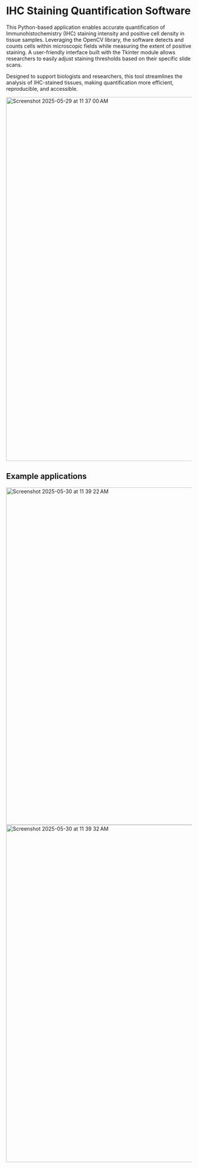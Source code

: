 # IHC Staining Quantification Software

This Python-based application enables accurate quantification of Immunohistochemistry (IHC) staining intensity and positive cell density in tissue samples. Leveraging the OpenCV library, the software detects and counts cells within microscopic fields while measuring the extent of positive staining. A user-friendly interface built with the Tkinter module allows researchers to easily adjust staining thresholds based on their specific slide scans.

Designed to support biologists and researchers, this tool streamlines the analysis of IHC-stained tissues, making quantification more efficient, reproducible, and accessible.

<img width="987" alt="Screenshot 2025-05-29 at 11 37 00 AM" src="https://github.com/user-attachments/assets/43b94db8-13d2-489a-b8de-c66db98af66c" />

## Example applications

<img width="915" alt="Screenshot 2025-05-30 at 11 39 22 AM" src="https://github.com/user-attachments/assets/443ed660-037b-4194-9c85-0b33dd51d076" />


<img width="915" alt="Screenshot 2025-05-30 at 11 39 32 AM" src="https://github.com/user-attachments/assets/c68922b6-a9a4-41d4-8eb1-3c2a017e7d66" />
